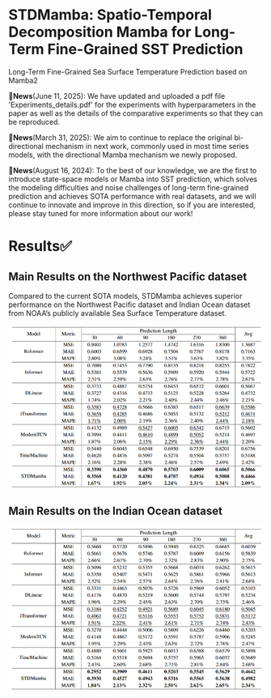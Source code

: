 # STDMamba: Spatio-Temporal Decomposition Mamba for Long-Term Fine-Grained SST Prediction
Long-Term Fine-Grained Sea Surface Temperature Prediction based on Mamba2

🚩**News**(June 11, 2025): We have updated and uploaded a pdf file 'Experiments_details.pdf' for the experiments with hyperparameters in the paper as well as the details of the comparative experiments so that they can be reproduced.

🚩**News**(March 31, 2025): We aim to continue to replace the original bi-directional mechanism in next work, commonly used in most time series models, with the directional Mamba mechanism we newly proposed.

🚩**News**(August 16, 2024): To the best of our knowledge, we are the first to introduce state-space models or Mamba into SST prediction, which solves the modeling difficulties and noise challenges of long-term fine-grained prediction and achieves SOTA performance with real datasets, and we will continue to innovate and improve in this direction, so if you are interested, please stay tuned for more information about our work!


# Results✅
## Main Results on the Northwest Pacific dataset

Compared to the current SOTA models, STDMamba achieves superior performance on the Northwest Pacific dataset and Indian Ocean dataset from NOAA’s publicly available Sea Surface Temperature dataset.

![main results](fig_NPO.png "main results")

## Main Results on the Indian Ocean dataset

![main results](fig_INO.png "main results")




